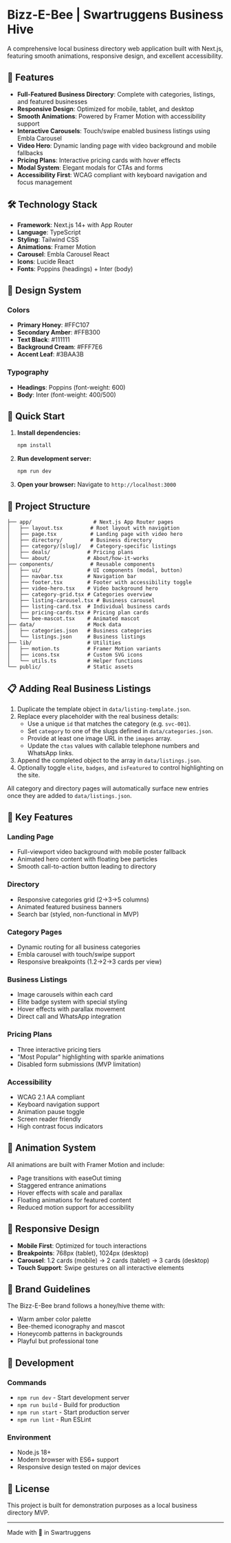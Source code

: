 # Bizz-E-Bee | Swartruggens Business Hive

A comprehensive local business directory web application built with Next.js, featuring smooth animations, responsive design, and excellent accessibility.

## 🐝 Features

- **Full-Featured Business Directory**: Complete with categories, listings, and featured businesses
- **Responsive Design**: Optimized for mobile, tablet, and desktop
- **Smooth Animations**: Powered by Framer Motion with accessibility support
- **Interactive Carousels**: Touch/swipe enabled business listings using Embla Carousel
- **Video Hero**: Dynamic landing page with video background and mobile fallbacks
- **Pricing Plans**: Interactive pricing cards with hover effects
- **Modal System**: Elegant modals for CTAs and forms
- **Accessibility First**: WCAG compliant with keyboard navigation and focus management

## 🛠 Technology Stack

- **Framework**: Next.js 14+ with App Router
- **Language**: TypeScript
- **Styling**: Tailwind CSS
- **Animations**: Framer Motion
- **Carousel**: Embla Carousel React
- **Icons**: Lucide React
- **Fonts**: Poppins (headings) + Inter (body)

## 🎨 Design System

### Colors
- **Primary Honey**: #FFC107
- **Secondary Amber**: #FFB300
- **Text Black**: #111111
- **Background Cream**: #FFF7E6
- **Accent Leaf**: #3BAA3B

### Typography
- **Headings**: Poppins (font-weight: 600)
- **Body**: Inter (font-weight: 400/500)

## 🚀 Quick Start

1. **Install dependencies:**
   ```bash
   npm install
   ```

2. **Run development server:**
   ```bash
   npm run dev
   ```

3. **Open your browser:**
   Navigate to `http://localhost:3000`

## 📁 Project Structure

```
├── app/                    # Next.js App Router pages
│   ├── layout.tsx         # Root layout with navigation
│   ├── page.tsx           # Landing page with video hero
│   ├── directory/         # Business directory
│   ├── category/[slug]/   # Category-specific listings
│   ├── deals/            # Pricing plans
│   └── about/            # About/how-it-works
├── components/            # Reusable components
│   ├── ui/               # UI components (modal, button)
│   ├── navbar.tsx        # Navigation bar
│   ├── footer.tsx        # Footer with accessibility toggle
│   ├── video-hero.tsx    # Video background hero
│   ├── category-grid.tsx # Categories overview
│   ├── listing-carousel.tsx # Business carousel
│   ├── listing-card.tsx  # Individual business cards
│   ├── pricing-cards.tsx # Pricing plan cards
│   └── bee-mascot.tsx    # Animated mascot
├── data/                 # Mock data
│   ├── categories.json   # Business categories
│   └── listings.json     # Business listings
├── lib/                  # Utilities
│   ├── motion.ts         # Framer Motion variants
│   ├── icons.tsx         # Custom SVG icons
│   └── utils.ts          # Helper functions
└── public/               # Static assets
```

## 📋 Adding Real Business Listings

1. Duplicate the template object in `data/listing-template.json`.
2. Replace every placeholder with the real business details:
   - Use a unique `id` that matches the category (e.g. `svc-001`).
   - Set `category` to one of the slugs defined in `data/categories.json`.
   - Provide at least one image URL in the `images` array.
   - Update the `ctas` values with callable telephone numbers and WhatsApp links.
3. Append the completed object to the array in `data/listings.json`.
4. Optionally toggle `elite`, `badges`, and `isFeatured` to control highlighting on the site.

All category and directory pages will automatically surface new entries once they are added to `data/listings.json`.

## 🎯 Key Features

### Landing Page
- Full-viewport video background with mobile poster fallback
- Animated hero content with floating bee particles
- Smooth call-to-action button leading to directory

### Directory
- Responsive categories grid (2→3→5 columns)
- Animated featured business banners
- Search bar (styled, non-functional in MVP)

### Category Pages
- Dynamic routing for all business categories
- Embla carousel with touch/swipe support
- Responsive breakpoints (1.2→2→3 cards per view)

### Business Listings
- Image carousels within each card
- Elite badge system with special styling
- Hover effects with parallax movement
- Direct call and WhatsApp integration

### Pricing Plans
- Three interactive pricing tiers
- "Most Popular" highlighting with sparkle animations
- Disabled form submissions (MVP limitation)

### Accessibility
- WCAG 2.1 AA compliant
- Keyboard navigation support
- Animation pause toggle
- Screen reader friendly
- High contrast focus indicators

## 🎨 Animation System

All animations are built with Framer Motion and include:
- Page transitions with easeOut timing
- Staggered entrance animations
- Hover effects with scale and parallax
- Floating animations for featured content
- Reduced motion support for accessibility

## 📱 Responsive Design

- **Mobile First**: Optimized for touch interactions
- **Breakpoints**: 768px (tablet), 1024px (desktop)
- **Carousel**: 1.2 cards (mobile) → 2 cards (tablet) → 3 cards (desktop)
- **Touch Support**: Swipe gestures on all interactive elements

## 🐝 Brand Guidelines

The Bizz-E-Bee brand follows a honey/hive theme with:
- Warm amber color palette
- Bee-themed iconography and mascot
- Honeycomb patterns in backgrounds
- Playful but professional tone

## 🔧 Development

### Commands
- `npm run dev` - Start development server
- `npm run build` - Build for production
- `npm run start` - Start production server
- `npm run lint` - Run ESLint

### Environment
- Node.js 18+
- Modern browser with ES6+ support
- Responsive design tested on major devices

## 📄 License

This project is built for demonstration purposes as a local business directory MVP.

---

Made with 💛 in Swartruggens
